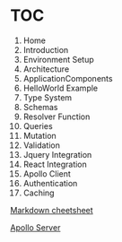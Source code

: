 # TOC

1. Home
2. Introduction
3. Environment Setup
4. Architecture
5. ApplicationComponents
6. HelloWorld Example
7. Type System
8. Schemas
9. Resolver Function
10. Queries  
11. Mutation
12. Validation
13. Jquery Integration
14. React Integration
15. Apollo Client
16. Authentication
17. Caching

[Markdown cheetsheet](https://github.com/adam-p/markdown-here/wiki/Markdown-Cheatsheet#links)

[Apollo Server](https://www.apollographql.com/docs/apollo-server/essentials/schema.html)
